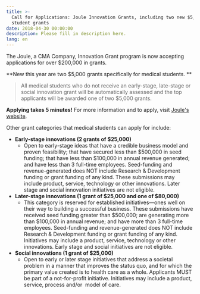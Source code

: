 ```yaml
---
title: >-
  Call for Applications: Joule Innovation Grants, including two new $5,000
  student grants
date: 2018-04-30 00:00:00
description: Please fill in description here.
lang: en
---
```


The Joule, a CMA Company, Innovation Grant program is now accepting applications for over $200,000 in grants.

**New this year are two $5,000 grants specifically for medical students. **

> All medical students who do not receive an early-stage, late-stage or social innovation grant will be automatically assessed and the top applicants will be awarded one of two $5,000 grants.

**Applying takes 5 minutes!** For more information and to apply, visit [Joule's website](https://joule.cma.ca/en/innovate/grants.html).

Other grant categories that medical students can apply for include:

* **Early-stage innovations (2 grants of $25,000)**
  * Open to early-stage ideas that have a credible business model and proven feasibility; that have secured less than $500,000 in seed funding; that have less than $100,000 in annual revenue generated; and have less than 3 full-time employees. Seed-funding and revenue-generated does NOT include Research & Development funding or grant funding of any kind. These submissions may include product, service, technology or other innovations. Later stage and social innovation initiatives are not eligible.&nbsp; &nbsp;&nbsp;
* **Later-stage innovations (1 grant of $25,000 and one of $80,000)**
  * This category is reserved for established initiatives—ones well on their way to building a successful business. These submissions have received seed funding greater than $500,000; are generating more than $100,000 in annual revenue; and have more than 3 full-time employees. Seed-funding and revenue-generated does NOT include Research & Development funding or grant funding of any kind. Initiatives may include a product, service, technology or other innovations. Early stage and social initiatives are not eligible.
* **Social innovations (1 grant of $25,000)**
  * Open to early or later stage initiatives that address a societal problem in a manner that improves the status quo, and for which the primary value created is to health care as a whole. Applicants MUST be part of a not-for-profit initiative. Initiatives may include a product, service, process and/or&nbsp; model of care.